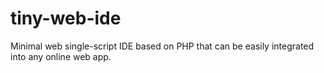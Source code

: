 # tiny-web-ide
Minimal web single-script IDE based on PHP that can be easily integrated into any online web app.

